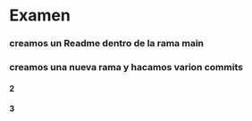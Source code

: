 # Examen
### creamos un Readme dentro de la rama main
### creamos una nueva rama y hacamos varion commits
#### 2
#### 3
